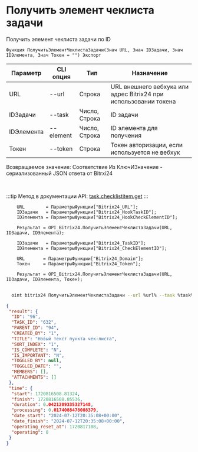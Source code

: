 ﻿---
sidebar_position: 5
---

# Получить элемент чеклиста задачи
 Получить элемент чеклиста задачи по ID



`Функция ПолучитьЭлементЧеклистаЗадачи(Знач URL, Знач IDЗадачи, Знач IDЭлемента, Знач Токен = "") Экспорт`

  | Параметр | CLI опция | Тип | Назначение |
  |-|-|-|-|
  | URL | --url | Строка | URL внешнего вебхука или адрес Bitrix24 при использовании токена |
  | IDЗадачи | --task | Число, Строка | ID задачи |
  | IDЭлемента | --element | Число, Строка | ID элемента для получения |
  | Токен | --token | Строка | Токен авторизации, если используется не вебхук |

  
  Возвращаемое значение:   Соответствие Из КлючИЗначение - сериализованный JSON ответа от Bitrxi24

<br/>

:::tip
Метод в документации API: [task.checklistitem.get](https://dev.1c-bitrix.ru/rest_help/tasks/task/checklistitem/get.php)
:::
<br/>


```bsl title="Пример кода"
    URL        = ПараметрыФункции["Bitrix24_URL"];
    IDЗадачи   = ПараметрыФункции["Bitrix24_HookTaskID"];
    IDЭлемента = ПараметрыФункции["Bitrix24_HookCheckElementID"];

    Результат = OPI_Bitrix24.ПолучитьЭлементЧеклистаЗадачи(URL, IDЗадачи, IDЭлемента);

    IDЗадачи   = ПараметрыФункции["Bitrix24_TaskID"];
    IDЭлемента = ПараметрыФункции["Bitrix24_CheckElementID"];

    URL       = ПараметрыФункции["Bitrix24_Domain"];
    Токен     = ПараметрыФункции["Bitrix24_Token"];

    Результат = OPI_Bitrix24.ПолучитьЭлементЧеклистаЗадачи(URL, IDЗадачи, IDЭлемента, Токен);
```



```sh title="Пример команды CLI"
    
  oint bitrix24 ПолучитьЭлементЧеклистаЗадачи --url %url% --task %task% --element %element% --token %token%

```

```json title="Результат"
{
 "result": {
  "ID": "96",
  "TASK_ID": "632",
  "PARENT_ID": "94",
  "CREATED_BY": "1",
  "TITLE": "Новый текст пункта чек-листа",
  "SORT_INDEX": "1",
  "IS_COMPLETE": "N",
  "IS_IMPORTANT": "N",
  "TOGGLED_BY": null,
  "TOGGLED_DATE": "",
  "MEMBERS": [],
  "ATTACHMENTS": []
 },
 "time": {
  "start": 1720816508.81324,
  "finish": 1720816508.85536,
  "duration": 0.0421209335327148,
  "processing": 0.0174088478088379,
  "date_start": "2024-07-12T20:35:08+00:00",
  "date_finish": "2024-07-12T20:35:08+00:00",
  "operating_reset_at": 1720817108,
  "operating": 0
 }
}
```
